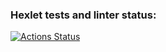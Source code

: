 ### Hexlet tests and linter status:
[![Actions Status](https://github.com/BaeMary/layout-designer-project-58/actions/workflows/hexlet-check.yml/badge.svg)](https://github.com/BaeMary/layout-designer-project-58/actions)